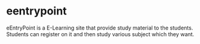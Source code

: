 # eentrypoint
eEntryPoint is a E-Learning site that provide study material to the students. Students can register on it and then study various subject which they want.


